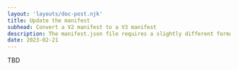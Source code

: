 ```yaml
---
layout: 'layouts/doc-post.njk'
title: Update the manifest
subhead: Convert a V2 manifest to a V3 manifest
description: The manifest.json file requires a slightly different format for V3 than for V2.
date: 2023-02-21
---
```


TBD